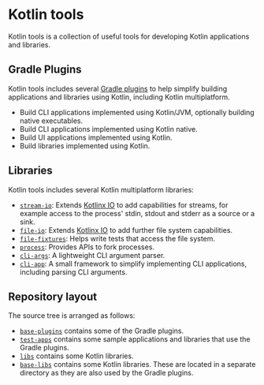 # Kotlin tools

Kotlin tools is a collection of useful tools for developing Kotlin applications and libraries.

## Gradle Plugins

Kotlin tools includes several [Gradle plugins](base-plugins/) to help simplify building applications and libraries using Kotlin, including Kotlin multiplatform.

- Build CLI applications implemented using Kotlin/JVM, optionally building native executables.
- Build CLI applications implemented using Kotlin native.
- Build UI applications implemented using Kotlin.
- Build libraries implemented using Kotlin.

## Libraries

Kotlin tools includes several Kotlin multiplatform libraries:

- [`stream-io`](libs/stream-io/): Extends [Kotlinx IO](https://github.com/Kotlin/kotlinx-io) to add capabilities for streams, for example access to the process' stdin, stdout and stderr as a source or a sink. 
- [`file-io`](libs/file-io/): Extends [Kotlinx IO](https://github.com/Kotlin/kotlinx-io) to add further file system capabilities.
- [`file-fixtures`](libs/file-fixtures): Helps write tests that access the file system.
- [`process`](libs/process): Provides APIs to fork processes.
- [`cli-args`](libs/cli-args): A lightweight CLI argument parser.
- [`cli-app`](libs/cli-app): A small framework to simplify implementing CLI applications, including parsing CLI arguments.

## Repository layout

The source tree is arranged as follows:

- [`base-plugins`](base-plugins/) contains some of the Gradle plugins.
- [`test-apps`](test-apps/) contains some sample applications and libraries that use the Gradle plugins.
- [`libs`](libs/) contains some Kotlin libraries.
- [`base-libs`](base-libs/) contains some Kotlin libraries. These are located in a separate directory as they are also used by the Gradle plugins.
